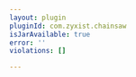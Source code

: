 ```yaml
---
layout: plugin
pluginId: com.zyxist.chainsaw
isJarAvailable: true
error: ''
violations: []

---
```

